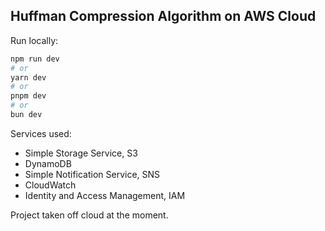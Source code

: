 ## Huffman Compression Algorithm on AWS Cloud

Run locally:

```bash
npm run dev
# or
yarn dev
# or
pnpm dev
# or
bun dev
```

Services used:
 - Simple Storage Service, S3
 - DynamoDB
 - Simple Notification Service, SNS
 - CloudWatch
 - Identity and Access Management, IAM
   
Project taken off cloud at the moment.

